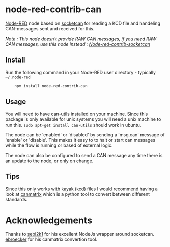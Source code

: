 node-red-contrib-can
==============================
<a href="http://nodered.org" target="_new">Node-RED</a> node based on <a href="https://github.com/sebi2k1/node-can">socketcan</a> for reading a KCD file and handeling CAN-messages sent and received for this.

_Note : This node doesn't provide RAW CAN messages, if you need RAW CAN messages, use this node instead : <a href="https://flows.nodered.org/node/node-red-contrib-socketcan">Node-red-contrib-socketcan</a>_

Install
-------
Run the following command in your Node-RED user directory - typically `~/.node-red`

        npm install node-red-contrib-can

Usage
-----
You will need to have can-utils installed on your machine. Since this package is only available for unix systems you will need a unix machine to run this. `sudo apt-get install can-utils` should work in ubuntu.

The node can be 'enabled' or 'disabled' by sending a 'msg.can' message of 'enable' or 'disable'. This makes it easy to to halt or start can messages while the flow is running or based of external logic.

The node can also be configured to send a CAN message any time there is an update to the node, or only on change.

Tips
-----
Since this only works with kayak (kcd) files I would recommend having a look at <a href="https://github.com/ebroecker/canmatrix">canmatrix</a> which is a python tool to convert between different standards.

Acknowledgements
==============================

Thanks to <a href="https://github.com/sebi2k1/node-can">sebi2k1</a> for his excellent NodeJs wrapper around socketcan. <a href="https://github.com/ebroecker/canmatrix">ebroecker</a> for his canmatrix convertion tool.
